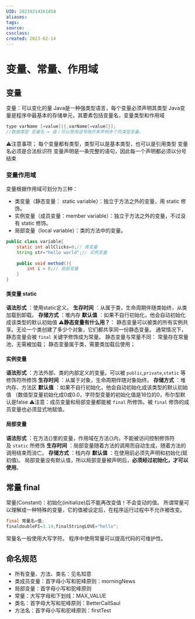 ```yaml
---
UID: 20230214161458 
aliases: 
tags: 
source: 
cssclass: 
created: 2023-02-14
---
```


# 变量、常量、作用域

## 变量
变量：可以变化的量
Java是一种强类型语言，每个变量必须声明其类型
Java变量是程序中最基本的存储单元，其要素包括变量名，变量类型和作用域
```Java
type varName [=value][{,varName[=value]}];
//数据类型 变量名 = 值；可以使用逗号隔开来声明多个同类型变量。
```
⚠️注意事项；
每个变量都有类型，类型可以是基本类型，也可以是引用类型
变量名必须是合法标识符
变量声明是一条完整的语句，因此每一个声明都必须以分号结束

### 变量作用域
变量根据作用域可划分为三种： 
* 类变量（静态变量： static variable）：独立于方法之外的变量，用 static 修饰。 
* 实例变量（成员变量：member variable）：独立于方法之外的变量，不过没有 static 修饰。 
* 局部变量（local variable）：类的方法中的变量。
```Java
public class variable{
	static int allClicks=0;// 类变量
	String str="hello world";// 实例变量
	
	public void method(){
		int i = 0;// 局部变量
	}
}
```
#### 类变量 static
**语法形式** ：使用static定义。
**生存时间** ：从属于类，生命周期伴随类始终，从类加载到卸载。
**存储方式** ：堆内存
**默认值** ：如果不自行初始化，他会自动初始化成该类型的默认初始值
⚠️**静态变量有什么用？**：
静态变量可以被类的所有实例共享。无论一个类创建了多少个对象，它们都共享同一份静态变量。
通常情况下，静态变量会被 `final` 关键字修饰成为常量。
静态变量与常量不同：
常量存在常量池，无需被加载；
静态变量属于类，需要类加载后使用；
#### 实例变量
**语法形式** ：方法外部、类的内部定义的变量。可以被 `public`,`private`,`static` 等修饰符所修饰
**生存时间** ：从属于对象，生命周期伴随对象始终。
**存储方式** ：堆内存、方法区
**默认值** ：如果不自行初始化，他会自动初始化成该类型的默认初始值 （数值型变量初始化成0或0.0，字符型变量的初始化值是16位的0，布尔型默认是false
⚠️注意：成员变量和局部变量都能被 `final` 所修饰。被 `final` 修饰的成员变量也必须显式地赋值。
#### 局部变量
**语法形式** ：在方法{}里的变量，作用域在方法{}内，不能被访问控制修饰符及 `static` 所修饰
**生存时间** ：局部变量随着方法的调用而自动生成，随着方法的调用结束而消亡。
**存储方式** ：栈内存
**默认值** ：在使用前必须先声明和初始化(赋初值)。
局部变量没有默认值，所以局部变量被声明后，**必须经过初始化，才可以使用**。
## 常量 final
常量(Constant)：初始化(initialize)后不能再改变值！不会变动的值。
所谓常量可以理解成一种特殊的变量，它的值被设定后，在程序运行过程中不允许被改变。
```Java
final 常量名=值;  
finaldoublePI=3.14;finalStringLOVE="hello";
```
常量名一般使用大写字符。
程序中使用常量可以提高代码的可维护性。
## 命名规范
* 所有变量、方法、类名：见名知意
* 类成员变量：首字母小写和驼峰原则：morningNews
* 局部变量：首字母小写和驼峰原则
* 常量：大写字母和下划线：MAX_VALUE
* 类名：首字母大写和驼峰原则：BetterCallSaul
* 方法名：首字母小写和驼峰原则：firstTest